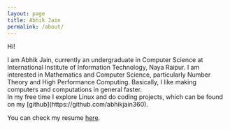 ```yaml
---
layout: page
title: Abhik Jain
permalink: /about/
---
```

Hi!<br>
<p>
I am Abhik Jain, currently an undergraduate in Computer Science at International Institute of Information Technology, Naya Raipur. I am interested in Mathematics and Computer Science, particularly Number Theory and High Performance Computing. Basically, I like making computers and computations in general faster.<br>
In my free time I explore Linux and do coding projects, which can be found on my [github](https://github.com/abhikjain360).<br>
</p>

You can check my resume [here](https://github.com/abhikjain360/Resume/blob/master/Curriculum-Vitae.pdf).
